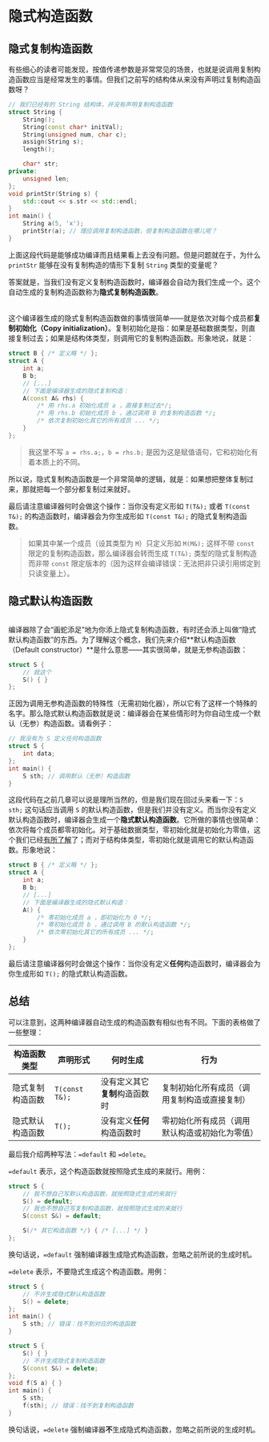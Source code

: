 # 隐式构造函数

## 隐式复制构造函数

有些细心的读者可能发现，按值传递参数是非常常见的场景，也就是说调用复制构造函数应当是经常发生的事情。但我们之前写的结构体从来没有声明过复制构造函数呀？
```cpp
// 我们已经有的 String 结构体，并没有声明复制构造函数
struct String {
    String();
    String(const char* initVal);
    String(unsigned num, char c);
    assign(String s);
    length();

    char* str;
private:
    unsigned len;
};
void printStr(String s) {
    std::cout << s.str << std::endl;
}
int main() {
    String a(5, 'x');
    printStr(a); // 理应调用复制构造函数，但复制构造函数在哪儿呢？
}
```

上面这段代码是能够成功编译而且结果看上去没有问题。但是问题就在于，为什么 `printStr` 能够在没有复制构造的情形下复制 `String` 类型的变量呢？

答案就是，当我们没有定义复制构造函数时，编译器会自动为我们生成一个。这个自动生成的复制构造函数称为**隐式复制构造函数**。

<h6 id="idx_复制初始化"></h6>

这个编译器生成的隐式复制构造函数做的事情很简单——就是依次对每个成员都**复制初始化（Copy initialization）**。复制初始化是指：如果是基础数据类型，则直接复制过去；如果是结构体类型，则调用它的复制构造函数。形象地说，就是：
```cpp
struct B { /* 定义略 */ };
struct A {
    int a;
    B b;
    // [...]
    // 下面是编译器生成的隐式复制构造：
    A(const A& rhs) {
        /* 用 rhs.a 初始化成员 a ，直接复制过去*/;
        /* 用 rhs.b 初始化成员 b ，通过调用 B 的复制构造函数 */;
        /* 依次复制初始化其它的所有成员 ... */;
    }
};
```

> 我这里不写 `a = rhs.a;`，`b = rhs.b;` 是因为这是赋值语句，它和初始化有着本质上的不同。

所以说，隐式复制构造函数是一个非常简单的逻辑，就是：如果想把整体复制过来，那就把每一个部分都复制过来就好。

最后请注意编译器何时会做这个操作：当你没有定义形如 `T(T&);` 或者 `T(const T&);` 的构造函数时，编译器会为你生成形如 `T(const T&);` 的隐式复制构造函数。

> 如果其中某一个成员（设其类型为 `M`）只定义形如 `M(M&);` 这样不带 `const` 限定的复制构造函数，那么编译器会转而生成 `T(T&);` 类型的隐式复制构造而非带 `const` 限定版本的（因为这样会编译错误：无法把非只读引用绑定到只读变量上）。

## 隐式默认构造函数

<h6 id="idx_默认构造函数"></h6>

编译器除了会“画蛇添足”地为你添上隐式复制构造函数，有时还会添上叫做“隐式默认构造函数”的东西。为了理解这个概念，我们先来介绍**默认构造函数（Default constructor）**是什么意思——其实很简单，就是无参构造函数：
```cpp
struct S {
    // 就这个
    S() { }
};
```
正因为调用无参构造函数的特殊性（无需初始化器），所以它有了这样一个特殊的名字。那么隐式默认构造函数就是说：编译器会在某些情形时为你自动生成一个默认（无参）构造函数。请看例子：
```cpp
// 我没有为 S 定义任何构造函数
struct S {
    int data;
};
int main() {
    S sth; // 调用默认（无参）构造函数
}
```
这段代码在之前几章可以说是理所当然的，但是我们现在回过头来看一下：`S sth;` 这句话应当调用 `S` 的默认构造函数，但是我们并没有定义。而当你没有定义默认构造函数时，编译器会生成一个**隐式默认构造函数**。它所做的事情也很简单：依次将每个成员都零初始化。对于基础数据类型，零初始化就是初始化为零值，这个我们已经[有所了解](ch04/array/array_init#idx_零初始化)了；而对于结构体类型，零初始化就是调用它的默认构造函数。形象地说：
```cpp
struct B { /* 定义略 */ };
struct A {
    int a;
    B b;
    // [...]
    // 下面是编译器生成的隐式默认构造：
    A() {
        /* 零初始化成员 a ，即初始化为 0 */;
        /* 零初始化成员 b ，通过调用 B 的默认构造函数 */;
        /* 依次零初始化其它的所有成员 ... */;
    }
};
```

最后请注意编译器何时会做这个操作：当你没有定义**任何**构造函数时，编译器会为你生成形如 `T();` 的隐式默认构造函数。

## 总结

可以注意到，这两种编译器自动生成的构造函数有相似也有不同。下面的表格做了一些整理：

| 构造函数类型     | 声明形式       | 何时生成                       | 行为                                           |
| ---------------- | -------------- | ------------------------------ | ---------------------------------------------- |
| 隐式复制构造函数 | `T(const T&);` | 没有定义其它**复制**构造函数时 | 复制初始化所有成员（调用复制构造或直接复制）   |
| 隐式默认构造函数 | `T();`         | 没有定义**任何**构造函数时     | 零初始化所有成员（调用默认构造或初始化为零值） |

最后我介绍两种写法：`=default` 和 `=delete`。

`=default` 表示，这个构造函数就按照隐式生成的来就行。用例：
```cpp
struct S {
    // 我不想自己写默认构造函数，就按照隐式生成的来就行
    S() = default;
    // 我也不想自己写复制构造函数，就按照隐式生成的来就行
    S(const S&) = default;

    S(/* 其它构造函数 */) { /* [...] */ }
};
```

换句话说，`=default` 强制编译器生成隐式构造函数，忽略之前所说的生成时机。

`=delete` 表示，不要隐式生成这个构造函数。用例：
```CPP
struct S {
    // 不许生成隐式默认构造函数
    S() = delete;
};
int main() {
    S sth; // 错误：找不到对应的构造函数
}
```
```CPP
struct S {
    S() { }
    // 不许生成隐式复制构造函数
    S(const S&) = delete;
};
void f(S a) { }
int main() {
    S sth;
    f(sth); // 错误：找不到复制构造函数
}
```

换句话说，`=delete` 强制编译器**不**生成隐式构造函数，忽略之前所说的生成时机。
